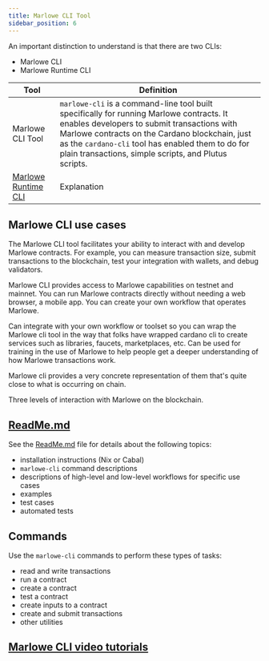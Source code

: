 ```yaml
---
title: Marlowe CLI Tool
sidebar_position: 6
---
```


An important distinction to understand is that there are two CLIs: 

   * Marlowe CLI 
   * Marlowe Runtime CLI 

| Tool | Definition | 
|-------------|-----------|
| Marlowe CLI Tool | `marlowe-cli` is a command-line tool built specifically for running Marlowe contracts. It enables developers to submit transactions with Marlowe contracts on the Cardano blockchain, just as the `cardano-cli` tool has enabled them to do for plain transactions, simple scripts, and Plutus scripts. |
| [Marlowe Runtime CLI](marlowe-runtime-cli.md) | Explanation |

## Marlowe CLI use cases

The Marlowe CLI tool facilitates your ability to interact with and develop Marlowe contracts. For example, you can measure transaction size, submit transactions to the blockchain, test your integration with wallets, and debug validators. 

Marlowe CLI provides access to Marlowe capabilities on testnet and mainnet. You can run Marlowe contracts directly without needing a web browser, a mobile app. You can create your own workflow that operates Marlowe. 

Can integrate with your own workflow or toolset so you can wrap the Marlowe cli tool in the way that folks have wrapped cardano cli to create services such as libraries, faucets, marketplaces, etc. Can be used for training in the use of Marlowe to help people get a deeper understanding of how Marlowe transactions work. 

Marlowe cli provides a very concrete representation of them that's quite close to what is occurring on chain. 

Three levels of interaction with Marlowe on the blockchain. 


## [ReadMe.md](https://github.com/input-output-hk/marlowe-cardano/blob/main/marlowe-cli/ReadMe.md)

See the [ReadMe.md](https://github.com/input-output-hk/marlowe-cardano/blob/main/marlowe-cli/ReadMe.md) file for details about the following topics: 

* installation instructions (Nix or Cabal) 
* `marlowe-cli` command descriptions 
* descriptions of high-level and low-level workflows for specific use cases 
* examples 
* test cases 
* automated tests 

## Commands

Use the `marlowe-cli` commands to perform these types of tasks: 

* read and write transactions 
* run a contract 
* create a contract 
* test a contract 
* create inputs to a contract 
* create and submit transactions 
* other utilities 


## [Marlowe CLI video tutorials](../tutorials/video-tutorials-index.md#marlowe-cli)

